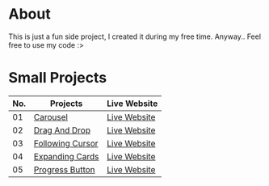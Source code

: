 # About
This is just a fun side project, I created it during my free time.
Anyway.. Feel free to use my code :>

# Small Projects

| No. | Projects | Live Website | 
|--| ---------- | --- | 
| 01 | [Carousel](https://github.com/MarvelCollin/Website-Dumpy/tree/main/Carousel)   | [Live Website](https://marvelcollin.github.io/Website-Dumpy/Carousel)  | 
| 02 | [Drag And Drop](https://github.com/MarvelCollin/Website-Dumpy/tree/main/DragAndDrop)   | [Live Website](https://marvelcollin.github.io/Website-Dumpy/DragAndDrop)  | 
| 03 | [Following Cursor](https://github.com/MarvelCollin/Website-Dumpy/tree/main/FollowingCursor)   | [Live Website](https://marvelcollin.github.io/Website-Dumpy/FollowingCursor)  | 
| 04 | [Expanding Cards](https://github.com/MarvelCollin/Website-Dumpy/tree/main/ExpandingCards)   | [Live Website](https://marvelcollin.github.io/Website-Dumpy/ExpandingCards)  | 
| 05 | [Progress Button](https://github.com/MarvelCollin/Website-Dumpy/tree/main/ProgressButton)   | [Live Website](https://marvelcollin.github.io/Website-Dumpy/ProgressButton)  | 
